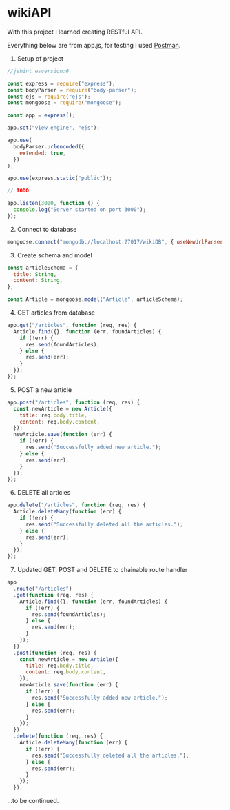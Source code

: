 # wikiAPI
With this project I learned creating RESTful API.

Everything below are from app.js, for testing I used [Postman](https://www.postman.com/).

1. Setup of project

```node.js
//jshint esversion:6

const express = require("express");
const bodyParser = require("body-parser");
const ejs = require("ejs");
const mongoose = require("mongoose");

const app = express();

app.set("view engine", "ejs");

app.use(
  bodyParser.urlencoded({
    extended: true,
  })
);

app.use(express.static("public"));

// TODO

app.listen(3000, function () {
  console.log("Server started on port 3000");
});
```

2. Connect to database

```node.js
mongoose.connect("mongodb://localhost:27017/wikiDB", { useNewUrlParser: true });
```

3. Create schema and model

```node.js
const articleSchema = {
  title: String,
  content: String,
};

const Article = mongoose.model("Article", articleSchema);
```

4. GET articles from database

```node.js
app.get("/articles", function (req, res) {
  Article.find({}, function (err, foundArticles) {
    if (!err) {
      res.send(foundArticles);
    } else {
      res.send(err);
    }
  });
});
```

5. POST a new article

```node.js
app.post("/articles", function (req, res) {
  const newArticle = new Article({
    title: req.body.title,
    content: req.body.content,
  });
  newArticle.save(function (err) {
    if (!err) {
      res.send("Successfully added new article.");
    } else {
      res.send(err);
    }
  });
});
```

6. DELETE all articles

```node.js
app.delete("/articles", function (req, res) {
  Article.deleteMany(function (err) {
    if (!err) {
      res.send("Successfully deleted all the articles.");
    } else {
      res.send(err);
    }
  });
});
```
7. Updated GET, POST and DELETE to chainable route handler

```node.js
app
  .route("/articles")
  .get(function (req, res) {
    Article.find({}, function (err, foundArticles) {
      if (!err) {
        res.send(foundArticles);
      } else {
        res.send(err);
      }
    });
  })
  .post(function (req, res) {
    const newArticle = new Article({
      title: req.body.title,
      content: req.body.content,
    });
    newArticle.save(function (err) {
      if (!err) {
        res.send("Successfully added new article.");
      } else {
        res.send(err);
      }
    });
  })
  .delete(function (req, res) {
    Article.deleteMany(function (err) {
      if (!err) {
        res.send("Successfully deleted all the articles.");
      } else {
        res.send(err);
      }
    });
  });
```

...to be continued.
